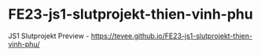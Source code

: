 # FE23-js1-slutprojekt-thien-vinh-phu
JS1 Slutprojekt
Preview - https://tevee.github.io/FE23-js1-slutprojekt-thien-vinh-phu/
